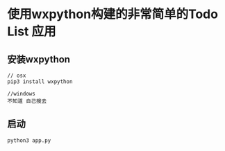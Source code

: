 # 使用wxpython构建的非常简单的Todo List 应用

## 安装wxpython

```shell
// osx
pip3 install wxpython

//windows
不知道 自己搜去
```

## 启动  

```shell
python3 app.py
```